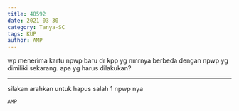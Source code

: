 ```yaml
---
title: 48592
date: 2021-03-30
category: Tanya-SC
tags: KUP
author: AMP
---
```


wp menerima kartu npwp baru dr kpp yg nmrnya berbeda dengan npwp yg dimiliki sekarang. apa yg harus dilakukan?

---

silakan arahkan untuk hapus salah 1 npwp nya

`AMP`
